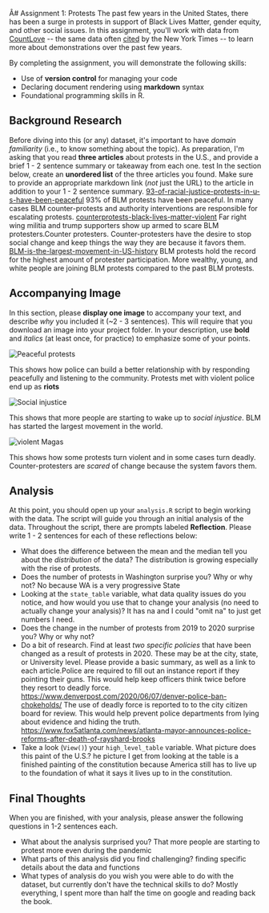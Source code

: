 Â# Assignment 1: Protests
The past few years in the United States, there has been a surge in protests in support of Black Lives Matter, gender equity, and other social issues. In this assignment, you'll work with data from [CountLove](https://countlove.org/) -- the same data often [cited](https://www.nytimes.com/2020/08/28/us/black-lives-matter-protest.html) by the New York Times -- to learn more about demonstrations over the past few years.

By completing the assignment, you will demonstrate the following skills:

- Use of **version control** for managing your code
- Declaring document rendering using **markdown** syntax
- Foundational programming skills in R.


## Background Research
Before diving into this (or any) dataset, it's important to have _domain familiarity_ (i.e., to know something about the topic). As preparation, I'm asking that you read **three articles** about protests in the U.S., and provide a brief 1 - 2 sentence summary or takeaway from each one.
test
In the section below, create an **unordered list** of the three articles you found. Make sure to provide an appropriate markdown link (_not_ just the URL) to the article in addition to your 1 - 2 sentence summary.
[93-of-racial-justice-protests-in-u-s-have-been-peaceful](https://fox5sandiego.com/news/national-news/about-93-of-racial-justice-protests-in-u-s-have-been-peaceful-new-report-finds/) 93% of BLM protests have been peaceful. In many cases BLM counter-protests and authority interventions are responsible for escalating protests.
[counterprotests-black-lives-matter-violent](https://www.vox.com/2020/9/14/21432330/counterprotests-black-lives-matter-violent) Far right wing militia and trump supporters show up armed to scare BLM protesters.Counter protesters. Counter-protesters have the desire to stop social change and keep things the way they are because it favors them.
[BLM-is-the-largest-movement-in-US-history](https://www.nytimes.com/interactive/2020/07/03/us/george-floyd-protests-crowd-size.html) BLM protests hold the record for the highest amount of protester participation. More wealthy, young, and white people are joining BLM protests compared to the past BLM protests.
## Accompanying Image
In this section, please **display one image** to accompany your text, and describe _why_ you included it (~2 - 3 sentences). This will require that you download an image into your project folder. In your description, use **bold** and _italics_ (at least once, for practice) to emphasize some of your points.

![Peaceful protests](12BLM.jpg)

This shows how police can build a better relationship with by responding peacefully and listening to the community. Protests met with violent police end up as **riots**

![Social injustice](plm.jpg)

This shows that more people are starting to wake up to _social injustice_. BLM has started the largest  movement in the world.

![violent Magas](portand.jpg)

This shows how some protests turn violent and in some cases turn deadly. Counter-protesters are _scared_ of change because the system favors them.




## Analysis
At this point, you should open up your `analysis.R` script to begin working with the data. The script will guide you through an initial analysis of the data. Throughout the script, there are prompts labeled **Reflection**. Please write 1 - 2 sentences for each of these reflections below:

- What does the difference between the mean and the median tell you about the *distribution* of the data? The distribution is growing especially with the rise of protests.
- Does the number of protests in Washington surprise you? Why or why not? No because WA is a very progressive State
- Looking at the `state_table` variable, what data quality issues do you notice, and how would you use that to change your analysis (no need to actually change your analysis)? It has na and I could "omit na" to just get numbers I need.
- Does the change in the number of protests from 2019 to 2020 surprise you? Why or why not?
- Do a bit of research. Find at least *two specific policies* that have been changed as a result of protests in 2020. These may be at the city, state, or University level. Please provide a basic summary, as well as a link to each article.Police are required to fill out an instance report if they  pointing their guns.
This would help keep officers think twice before they resort to deadly force.
https://www.denverpost.com/2020/06/07/denver-police-ban-chokeholds/
The use of deadly force is reported to to the city citizen board for review.
This would help prevent police departments from lying about evidence and
hiding the truth.
https://www.fox5atlanta.com/news/atlanta-mayor-announces-police-reforms-after-death-of-rayshard-brooks
- Take a look (`View()`) your `high_level_table` variable. What picture does this paint of the U.S.?
he picture I get from looking at the table is a finished painting of the
constitution because America still has to live up to the foundation of what it
says it lives up to in the constitution.
## Final Thoughts
When you are finished, with your analysis, please answer the following questions in 1-2 sentences each.

- What about the analysis surprised you? That more people are starting to protest more even during the pandemic
- What parts of this analysis did you find challenging? finding specific details about the data and functions
- What types of analysis do you wish you were able to do with the dataset, but currently don't have the technical skills to do? Mostly everything, I spent more than half the time on google and reading back the book.

